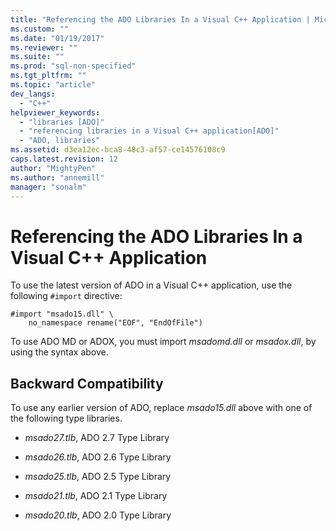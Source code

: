 ```yaml
---
title: "Referencing the ADO Libraries In a Visual C++ Application | Microsoft Docs"
ms.custom: ""
ms.date: "01/19/2017"
ms.reviewer: ""
ms.suite: ""
ms.prod: "sql-non-specified"
ms.tgt_pltfrm: ""
ms.topic: "article"
dev_langs: 
  - "C++"
helpviewer_keywords: 
  - "libraries [ADO]"
  - "referencing libraries in a Visual C++ application[ADO]"
  - "ADO, libraries"
ms.assetid: d3ea12ec-bca8-48c3-af57-ce14576108c9
caps.latest.revision: 12
author: "MightyPen"
ms.author: "annemill"
manager: "sonalm"
---
```

# Referencing the ADO Libraries In a Visual C++ Application
To use the latest version of ADO in a Visual C++ application, use the following `#import` directive:  
  
```  
#import "msado15.dll" \  
    no_namespace rename("EOF", "EndOfFile")  
```  
  
 To use ADO MD or ADOX, you must import *msadomd.dll* or *msadox.dll*, by using the syntax above.  
  
## Backward Compatibility  
 To use any earlier version of ADO, replace *msado15.dll* above with one of the following type libraries.  
  
-   *msado27.tlb*, ADO 2.7 Type Library  
  
-   *msado26.tlb*, ADO 2.6 Type Library  
  
-   *msado25.tlb*, ADO 2.5 Type Library  
  
-   *msado21.tlb*, ADO 2.1 Type Library  
  
-   *msado20.tlb*, ADO 2.0 Type Library